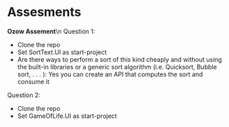# Assesments

**Ozow Assement**\n
Question 1:
 
 - Clone the repo
 - Set SortText.UI as start-project
 - Are there ways to perform a sort of this kind cheaply and without using the
built-in libraries or a generic sort algorithm (i.e. Quicksort, Bubble sort, . . . ): Yes you can create an API that computes the sort and consume it

 Question 2:
 - Clone the repo
 - Set GameOfLife.UI as start-project

 
